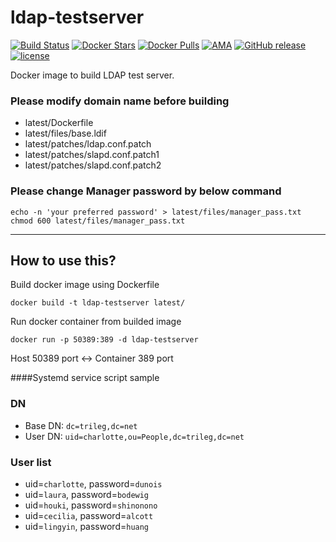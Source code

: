 # ldap-testserver
[![Build Status](https://travis-ci.org/trileg/ldap-testserver.svg?branch=master)](https://travis-ci.org/trileg/ldap-testserver)
[![Docker Stars](https://img.shields.io/docker/stars/trileg/ldap-testserver.svg?maxAge=3600)](https://hub.docker.com/r/trileg/ldap-testserver/)
[![Docker Pulls](https://img.shields.io/docker/pulls/trileg/ldap-testserver.svg?maxAge=3600)](https://hub.docker.com/r/trileg/ldap-testserver/)
[![AMA](https://img.shields.io/badge/ask%20me-anything-0e7fc0.svg)](https://github.com/trileg/ama)
[![GitHub release](https://img.shields.io/github/release/trileg/ldap-testserver.svg?maxAge=86400)](https://github.com/trileg/ldap-testserver/releases/latest)
[![license](https://img.shields.io/github/license/trileg/ldap-testserver.svg?maxAge=2592000)](LICENSE)

Docker image to build LDAP test server.

### Please modify domain name before building
- latest/Dockerfile
- latest/files/base.ldif
- latest/patches/ldap.conf.patch
- latest/patches/slapd.conf.patch1
- latest/patches/slapd.conf.patch2

### Please change Manager password by below command
```
echo -n 'your preferred password' > latest/files/manager_pass.txt
chmod 600 latest/files/manager_pass.txt
```

-----

## How to use this?
Build docker image using Dockerfile
```
docker build -t ldap-testserver latest/
```

Run docker container from builded image
```
docker run -p 50389:389 -d ldap-testserver
```
Host 50389 port <-> Container 389 port

####Systemd service script sample

<script src="https://gist.github.com/trileg/ce8106d8cd7a2b11d2dddf948c6798fd.js"></script>

### DN
- Base DN: `dc=trileg,dc=net`
- User DN: `uid=charlotte,ou=People,dc=trileg,dc=net`

### User list
- uid=`charlotte`, password=`dunois`
- uid=`laura`, password=`bodewig`
- uid=`houki`, password=`shinonono`
- uid=`cecilia`, password=`alcott`
- uid=`lingyin`, password=`huang`
